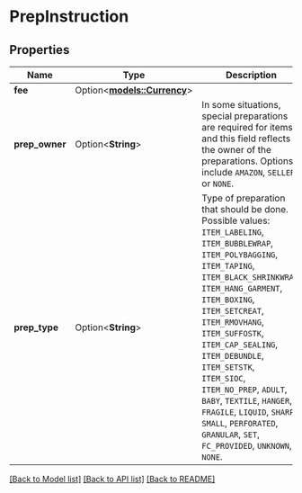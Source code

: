 # PrepInstruction

## Properties

Name | Type | Description | Notes
------------ | ------------- | ------------- | -------------
**fee** | Option<[**models::Currency**](Currency.md)> |  | [optional]
**prep_owner** | Option<**String**> | In some situations, special preparations are required for items and this field reflects the owner of the preparations. Options include `AMAZON`, `SELLER` or `NONE`. | [optional]
**prep_type** | Option<**String**> | Type of preparation that should be done.  Possible values: `ITEM_LABELING`, `ITEM_BUBBLEWRAP`, `ITEM_POLYBAGGING`, `ITEM_TAPING`, `ITEM_BLACK_SHRINKWRAP`, `ITEM_HANG_GARMENT`, `ITEM_BOXING`, `ITEM_SETCREAT`, `ITEM_RMOVHANG`, `ITEM_SUFFOSTK`, `ITEM_CAP_SEALING`, `ITEM_DEBUNDLE`, `ITEM_SETSTK`, `ITEM_SIOC`, `ITEM_NO_PREP`, `ADULT`, `BABY`, `TEXTILE`, `HANGER`, `FRAGILE`, `LIQUID`, `SHARP`, `SMALL`, `PERFORATED`, `GRANULAR`, `SET`, `FC_PROVIDED`, `UNKNOWN`, `NONE`. | [optional]

[[Back to Model list]](../README.md#documentation-for-models) [[Back to API list]](../README.md#documentation-for-api-endpoints) [[Back to README]](../README.md)



